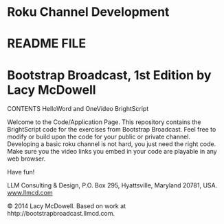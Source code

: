 Roku Channel Development
=======

README FILE
=======
Bootstrap Broadcast, 1st Edition
by Lacy McDowell
=======
CONTENTS
HelloWord and OneVideo BrightScript

Welcome to the Code/Application Page. This repository contains the BrightScript code for the exercises from Bootstrap Broadcast. Feel free to modify or build upon the code for your public or private channel. Developing a basic roku channel is not hard, you just need the right code.  Make sure you the video links you embed in your code are playable in any web browser.

Have fun!





LLM Consulting & Design, P.O. Box 295, Hyattsville, Maryland 20781, USA. www.llmcd.com

© 2014 Lacy McDowell.
Based on work at hhtp://bootstrapbroadcast.llmcd.com.


